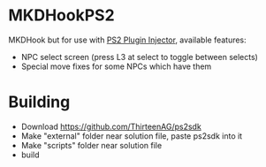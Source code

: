 # MKDHookPS2

MKDHook but for use with [PS2 Plugin Injector](https://github.com/ermaccer/ps2plugininjector), available features:
 - NPC select screen (press L3 at select to toggle between selects)
 - Special move fixes for some NPCs which have them


# Building
- Download https://github.com/ThirteenAG/ps2sdk
- Make "external" folder near solution file, paste ps2sdk into it
- Make "scripts" folder near solution file
- build
